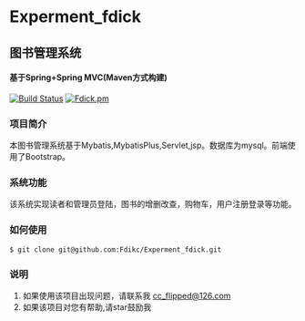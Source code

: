 # Experment_fdick
## 图书管理系统

#### 基于Spring+Spring MVC(Maven方式构建)

[![Build Status](https://fdick-1312693144.cos.ap-beijing.myqcloud.com/Fdick/img/202211012228722.svg)](https://github.com/Fdikc/Experment_fdick)
[![Fdick.pm](https://fdick-1312693144.cos.ap-beijing.myqcloud.com/Fdick/img/202211012227736.svg)](![fdick](https://github.com/Fdikc/Experment_fdick))

### 项目简介

本图书管理系统基于Mybatis,MybatisPlus,Servlet,jsp。数据库为mysql。前端使用了Bootstrap。 

### 系统功能

该系统实现读者和管理员登陆，图书的增删改查，购物车，用户注册登录等功能。

### 如何使用

```
$ git clone git@github.com:Fdikc/Experment_fdick.git
```

### 说明<br/>

1. 如果使用该项目出现问题，请联系我 cc_flipped@126.com
2. 如果该项目对您有帮助,请star鼓励我
